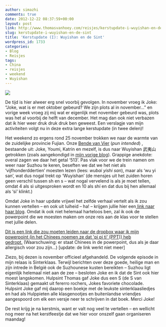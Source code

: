 ```yaml
---
author: simazhi
comments: true
date: 2012-12-22 08:37:59+00:00
layout: post
link: http://www.thomasvanhoey.com/reisjes/kerstupdate-i-wuyishan-en-de-sint
slug: kerstupdate-i-wuyishan-en-de-sint
title: 'Kerstupdate (I): Wuyishan en de Sint'
wordpress_id: 1733
categories:
- Blog
- Reisjes
tags:
- China
- reisjes
- weekend
- Wuyishan
---
```


![](http://www.thomasvanhoey.com/nextgen-attach_to_post/preview/id--2714)

De tijd is hier alweer erg snel voorbij gevolgen. In november vroeg ik Joke: “Joke, wat is er met oktober gebeurd? We zijn plots al in november…” en vorige week vroeg zij mij wat er eigenlijk met november gebeurd was, plots was het al voorbij de helft van december. Het mag dan ook niet verbazen dat ik hier weer druk druk druk ben geweest. Een verslagje van mijn activiteiten volgt nu in deze extra lange kerstupdate (in twee delen)!

Het weekend zo ergens rond 25 november trokken we naar de warmte van de zuidelijke provincie Fujian. Onze [Bende van Vier](http://en.wikipedia.org/wiki/Gang_of_four) (_pun intended_) , bestaande uit: Joke, Youmi, Katrin en mezelf, is dus naar Wuyishan 武夷山 getrokken (zoals aangekondigd in [mijn vorige blog](http://www.thomasvanhoey.com/reisjes/kung-fu-panda)). Grappige anekdote: overal zagen we daar het getal ‘513’. Pas vlak voor we de trein namen om weer naar Suzhou te keren, beseften we dat we het niet als ‘vijfhonderddertien’ moesten lezen (lees: _wubai yishi san_), maar als ‘wu yi san’, wat dus nogal trekt op ‘Wuyishan’ (de mensjes uit het zuiden horen geen verschil tussen sh en s – wat nogal vervelend is als je moet tellen, omdat 4 als sì uitgesproken wordt en 10 als shí en dat dus bij hen allemaal als ‘si’ klinkt.)

Omdat Joke in haar update vrijwel het zelfde verhaal vertelt als ik zou kunnen vertellen – en ook uit luiheid – ha! – krijgen jullie hier een[ link naar haar blog](http://jokevdborre.waarbenjij.nu/reisverslag/4429863/wuyishan-historie). Omdat ik ook niet helemaal harteloos ben, zal ik ook de powerpoint die we moesten maken om onze reis aan de klas voor te stellen met jullie delen.

[Dit is een link die zou moeten leiden naar de dropbox waar ik mijn powerpoint (in het Chinees noemen ze dat 'pi pi ti' (PPT)) heb gedropt.](https://www.dropbox.com/s/t47c8g2z18r05au/%E6%AD%A6%E5%A4%B7%E5%B1%B1.ppt) (Waarschuwing: er staat Chinees in de powerpoint, dus als je daar allergisch voor zou zijn...) [update: de link werkt niet meer]

Ziezo, bij dezen is november officieel afgehandeld. De volgende episode in mijn relaas is Sinterklaas. Terwijl berichten over deze goede, heilige man en zijn intrede in België ook de Suzhounese kusten bereikten – Suzhou ligt eigenlijk helemaal niet aan de zee – besloten Joke en ik dat de Sint ook hier moest langskomen. Hulpsint Thomas gaf Joke dus een S (de S van Sinterklaas) gemaakt uit fererro rochers, Jokes favoriete chocolade. Hulpsint Joke gaf mij daarop een boekje met de leukste sinterklaasliedjes en had als Hulppieten alle klasgenootjes en buitenlandse vriendjes aangespoord om elk een versje neer te schrijven in dat boek. Merci Joke!

De rest krijg je na kerstmis, want er valt nog veel te vertellen – en wellicht nog meer na het kerstfeestje dat we hier voor onszelf gaan organiseren maandag!
